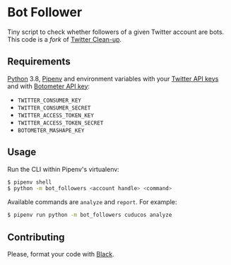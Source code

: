 Bot Follower
================

Tiny script to check whether followers of a given Twitter account are bots.
This code is a _fork_ of [Twitter
Clean-up](https://github.com/cuducos/twitter-cleanup). 

Requirements
------------

[Python](https://python.org) 3.8, [Pipenv](https://pipenv.readthedocs.io/en/latest/) and environment variables with your [Twitter API keys](https://developer.twitter.com/apps) and with [Botometer API key](https://market.mashape.com/OSoMe/botometer):

  * ``TWITTER_CONSUMER_KEY``
  * ``TWITTER_CONSUMER_SECRET``
  * ``TWITTER_ACCESS_TOKEN_KEY``
  * ``TWITTER_ACCESS_TOKEN_SECRET``
  * ``BOTOMETER_MASHAPE_KEY``

Usage
-----

Run the CLI within Pipenv's virtualenv:

```bash
$ pipenv shell
$ python -m bot_followers <account handle> <command>
```

Available commands are `analyze` and `report`. For example:

```bash
$ pipenv run python -m bot_followers cuducos analyze
```

Contributing
------------

Please, format your code with [Black](https://github.com/ambv/black>).
